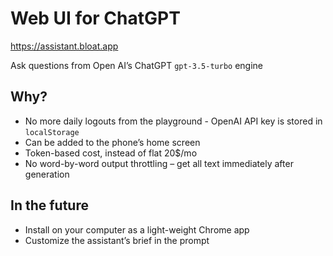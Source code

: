 # Web UI for ChatGPT

https://assistant.bloat.app

Ask questions from Open AI’s ChatGPT `gpt-3.5-turbo` engine

## Why?
- No more daily logouts from the playground - OpenAI API key is stored in `localStorage`
- Can be added to the phone’s home screen
- Token-based cost, instead of flat 20$/mo
- No word-by-word output throttling – get all text immediately after generation

## In the future
- Install on your computer as a light-weight Chrome app
- Customize the assistant’s brief in the prompt
